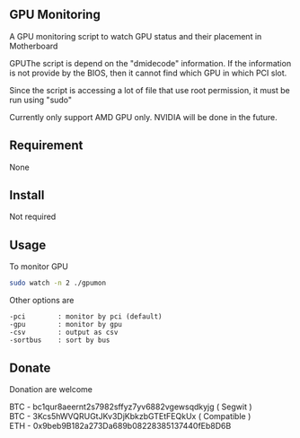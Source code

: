 ## GPU Monitoring

A GPU monitoring script to watch GPU status and their placement in Motherboard

GPUThe script is depend on the "dmidecode" information. If the information is not provide by the BIOS, then it cannot find which GPU in which PCI slot.

Since the script is accessing a lot of file that use root permission, it must be run using "sudo" 

Currently only support AMD GPU only. NVIDIA will be done in the future.

## Requirement

None

## Install

Not required

## Usage

To monitor GPU

```bash
sudo watch -n 2 ./gpumon
```

Other options are

```
-pci		: monitor by pci (default)
-gpu		: monitor by gpu
-csv		: output as csv
-sortbus	: sort by bus
```

## Donate
Donation are welcome 

BTC - bc1qur8aeernt2s7982sffyz7yv6882vgewsqdkyjg ( Segwit )  
BTC - 3Kcs5hWVQRUGtJKv3DjKbkzbGTEtFEQkUx ( Compatible )  
ETH - 0x9beb9B182a273Da689b08228385137440fEb8D6B  